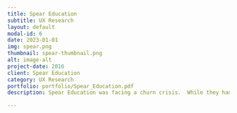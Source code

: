 ```yaml
---
title: Spear Education
subtitle: UX Research
layout: default
modal-id: 6
date: 2023-01-01
img: spear.png
thumbnail: spear-thumbnail.png
alt: image-alt
project-date: 2016
client: Spear Education
category: UX Research
portfolio: portfolio/Spear_Education.pdf
description: Spear Education was facing a churn crisis.  While they had captured a good deal of the market, their subscription retention rate was ~40%.  My job as market analyst was to discover why and propose solutions.

---
```

